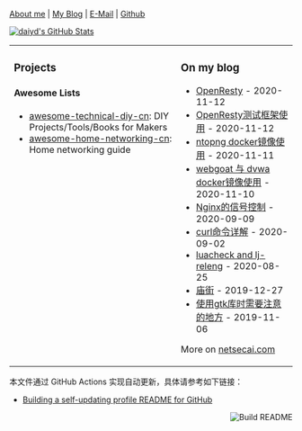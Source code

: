 [About me](http://netsecai.com/about/) | [My Blog](https://www.netsecai.com/) | [E-Mail](mailto:mtnk2010@gmail.com) | [Github](https://github.com/daiyadong)

[![daiyd's GitHub Stats](https://github-readme-stats.vercel.app/api?username=daiyadong&show_icons=true&&them=radical)](https://github.com/daiyadong)


<!--
from https://github.com/anuraghazra/github-readme-stats
**Mr-xn/Mr-xn** is a ✨ _special_ ✨ repository because its `README.md` (this file) appears on your GitHub profile.

Here are some ideas to get you started:

- 🔭 I’m currently working on ...
- 🌱 I’m currently learning ...
- 👯 I’m looking to collaborate on ...
- 🤔 I’m looking for help with ...
- 💬 Ask me about ...
- 📫 How to reach me: ...
- 😄 Pronouns: ...
- ⚡ Fun fact: ...
-->

<table><tr><td valign="top">

### Projects

<!--
#### iOS Apps

- [HackerRemote](https://itunes.apple.com/cn/app/id1120243546): BLE remote
- [AirTerminal](https://itunes.apple.com/cn/app/id1296588408): BLE terminal & XMODEM file transfer utility

#### More

- [我的作品 | Projects – Blanboom](https://blanboom.org/projects/)
- [My GitHub Repositories](https://github.com/blanboom?tab=repositories)
-->

#### Awesome Lists

- [awesome-technical-diy-cn](https://github.com/blanboom/awesome-technical-diy-cn): DIY Projects/Tools/Books for Makers
- [awesome-home-networking-cn](https://github.com/blanboom/awesome-home-networking-cn): Home networking guide


</td><td valign="top">


### On my blog
<!-- blog starts -->
* [OpenResty](http://daiyadong.github.io/2020/11/12/test/) - 2020-11-12
* [OpenResty测试框架使用](http://daiyadong.github.io/2020/11/12/OpenResty%E6%B5%8B%E8%AF%95%E6%A1%86%E6%9E%B6%E4%BD%BF%E7%94%A8/) - 2020-11-12
* [ntopng docker镜像使用](http://daiyadong.github.io/2020/11/11/ntopng-docker%E9%95%9C%E5%83%8F%E4%BD%BF%E7%94%A8/) - 2020-11-11
* [webgoat 与 dvwa docker镜像使用](http://daiyadong.github.io/2020/11/10/webgoat-docker%E9%95%9C%E5%83%8F%E4%BD%BF%E7%94%A8/) - 2020-11-10
* [Nginx的信号控制](http://daiyadong.github.io/2020/09/09/Nginx%E7%9A%84%E4%BF%A1%E5%8F%B7%E6%8E%A7%E5%88%B6/) - 2020-09-09
* [curl命令详解](http://daiyadong.github.io/2020/09/02/curl%E5%91%BD%E4%BB%A4%E8%AF%A6%E8%A7%A3/) - 2020-09-02
* [luacheck and lj-releng](http://daiyadong.github.io/2020/08/25/luacheck%E5%92%8Clj-releng/) - 2020-08-25
* [庙街](http://daiyadong.github.io/2019/12/27/%E5%BA%99%E8%A1%97%E6%97%A7%E7%85%A7/) - 2019-12-27
* [使用gtk库时需要注意的地方](http://daiyadong.github.io/2019/11/06/%E4%BD%BF%E7%94%A8gtk%E5%BA%93%E6%97%B6%E9%9C%80%E8%A6%81%E6%B3%A8%E6%84%8F%E7%9A%84%E5%9C%B0%E6%96%B9/) - 2019-11-06
<!-- blog ends -->
More on [netsecai.com](https://netsecai.com/)

</td></tr></table>

本文件通过 GitHub Actions 实现自动更新，具体请参考如下链接：

* [Building a self-updating profile README for GitHub](https://simonwillison.net/2020/Jul/10/self-updating-profile-readme/)

<a href="https://github.com/blanboom/blanboom/actions"><img src="https://github.com/blanboom/blanboom/workflows/Build%20README/badge.svg" align="right" alt="Build README"></a>

